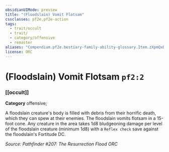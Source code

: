 ```yaml
---
obsidianUIMode: preview
title: "(Floodslain) Vomit Flotsam"
cssclasses: pf2e,pf2e-action
tags:
  - trait/occult
  - trait/
  - category/offensive
  - remaster
aliases: "Compendium.pf2e.bestiary-family-ability-glossary.Item.zXpmQxDNYYvxhgye"
license: ORC
---
```

# (Floodslain) Vomit Flotsam `pf2:2`

### [[occult]]

**Category** offensive; 




A floodslain creature's body is filled with debris from their horrific death, which they can spew at their enemies. The floodslain vomits flotsam in a 15-foot cone. Any creature in the area takes 1d8 bludgeoning damage per level of the floodslain creature (minimum 1d8) with a `Reflex check` save against the floodslain's Fortitude DC.

*Source: Pathfinder #207: The Resurrection Flood*
*ORC*